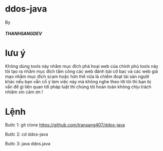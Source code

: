 # ddos-java
By <h5>THANHSANGDEV</h5> 
# lưu ý 
Không dùng tools này nhằm mục đích phá hoại web của chính phủ tools này tôi tạo ra nhằm mục đích tấm công các web đánh bài cờ bạc và các web giả mạo nhằm mục đích scam hoặc hơn thế nữa là chiếm đoạt tài sản người khác nếu bạn vẫn cố ý làm việc này mà không nghe theo lời tôi thì bạn bị vấn đề gì liên quan tới pháp luật thì chúng tôi hoàn toàn không chịu trách nhiệm xin cảm ơn ! 
# Lệnh 
Bước 1: git clone https://github.com/transang407/ddos-java

Bước 2: cd ddos-java

Bước 3: java ddos.java

 
